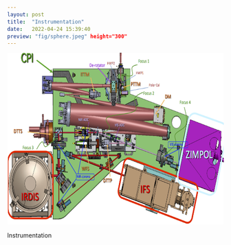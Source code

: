 ```yaml
---
layout: post
title:  "Instrumentation"
date:   2022-04-24 15:39:40
preview: "fig/sphere.jpeg" height="300"
---
```



<img src="/fig/sphere.jpeg"  height="400">

Instrumentation
